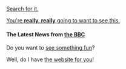 [Search for it.](www.google.com)


[You're **really, really** going to want to see this.](www.dailykitten.com)


#### The Latest News from [the BBC](www.bbc.com/news)


Do you want to [see something fun][a fun place]?

Well, do I have [the website for you][another fun place]!

[a fun place]: www.zombo.com
[another fun place]: www.stumbleupon.com